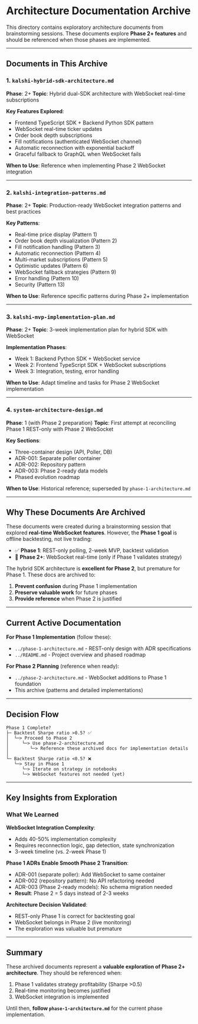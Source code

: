 # Architecture Documentation Archive

This directory contains exploratory architecture documents from brainstorming sessions. These documents explore **Phase 2+ features** and should be referenced when those phases are implemented.

---

## Documents in This Archive

### 1. `kalshi-hybrid-sdk-architecture.md`
**Phase**: 2+
**Topic**: Hybrid dual-SDK architecture with WebSocket real-time subscriptions

**Key Features Explored**:
- Frontend TypeScript SDK + Backend Python SDK pattern
- WebSocket real-time ticker updates
- Order book depth subscriptions
- Fill notifications (authenticated WebSocket channel)
- Automatic reconnection with exponential backoff
- Graceful fallback to GraphQL when WebSocket fails

**When to Use**: Reference when implementing Phase 2 WebSocket integration

---

### 2. `kalshi-integration-patterns.md`
**Phase**: 2+
**Topic**: Production-ready WebSocket integration patterns and best practices

**Key Patterns**:
- Real-time price display (Pattern 1)
- Order book depth visualization (Pattern 2)
- Fill notification handling (Pattern 3)
- Automatic reconnection (Pattern 4)
- Multi-market subscriptions (Pattern 5)
- Optimistic updates (Pattern 6)
- WebSocket fallback strategies (Pattern 9)
- Error handling (Pattern 10)
- Security (Pattern 13)

**When to Use**: Reference specific patterns during Phase 2+ implementation

---

### 3. `kalshi-mvp-implementation-plan.md`
**Phase**: 2+
**Topic**: 3-week implementation plan for hybrid SDK with WebSocket

**Implementation Phases**:
- Week 1: Backend Python SDK + WebSocket service
- Week 2: Frontend TypeScript SDK + WebSocket subscriptions
- Week 3: Integration, testing, error handling

**When to Use**: Adapt timeline and tasks for Phase 2 WebSocket implementation

---

### 4. `system-architecture-design.md`
**Phase**: 1 (with Phase 2 preparation)
**Topic**: First attempt at reconciling Phase 1 REST-only with Phase 2 WebSocket

**Key Sections**:
- Three-container design (API, Poller, DB)
- ADR-001: Separate poller container
- ADR-002: Repository pattern
- ADR-003: Phase 2-ready data models
- Phased evolution roadmap

**When to Use**: Historical reference; superseded by `phase-1-architecture.md`

---

## Why These Documents Are Archived

These documents were created during a brainstorming session that explored **real-time WebSocket features**. However, the **Phase 1 goal** is offline backtesting, not live trading:

- ✅ **Phase 1**: REST-only polling, 2-week MVP, backtest validation
- 🔮 **Phase 2+**: WebSocket real-time (only if Phase 1 validates strategy)

The hybrid SDK architecture is **excellent for Phase 2**, but premature for Phase 1. These docs are archived to:

1. **Prevent confusion** during Phase 1 implementation
2. **Preserve valuable work** for future phases
3. **Provide reference** when Phase 2 is justified

---

## Current Active Documentation

**For Phase 1 Implementation** (follow these):
- `../phase-1-architecture.md` - REST-only design with ADR specifications
- `../README.md` - Project overview and phased roadmap

**For Phase 2 Planning** (reference when ready):
- `../phase-2-architecture.md` - WebSocket additions to Phase 1 foundation
- This archive (patterns and detailed implementations)

---

## Decision Flow

```
Phase 1 Complete?
├─ Backtest Sharpe ratio >0.5? ✅
│  └─> Proceed to Phase 2
│     └─> Use phase-2-architecture.md
│        └─> Reference these archived docs for implementation details
│
└─ Backtest Sharpe ratio <0.5? ❌
   └─> Stay in Phase 1
      └─> Iterate on strategy in notebooks
      └─> WebSocket features not needed (yet)
```

---

## Key Insights from Exploration

### What We Learned

**WebSocket Integration Complexity**:
- Adds 40-50% implementation complexity
- Requires reconnection logic, gap detection, state synchronization
- 3-week timeline (vs. 2-week Phase 1)

**Phase 1 ADRs Enable Smooth Phase 2 Transition**:
- ADR-001 (separate poller): Add WebSocket to same container
- ADR-002 (repository pattern): No API refactoring needed
- ADR-003 (Phase 2-ready models): No schema migration needed
- **Result**: Phase 2 = 5 days instead of 2-3 weeks

**Architecture Decision Validated**:
- REST-only Phase 1 is correct for backtesting goal
- WebSocket belongs in Phase 2 (live monitoring)
- The exploration was valuable but premature

---

## Summary

These archived documents represent a **valuable exploration of Phase 2+ architecture**. They should be referenced when:

1. Phase 1 validates strategy profitability (Sharpe >0.5)
2. Real-time monitoring becomes justified
3. WebSocket integration is implemented

Until then, **follow `phase-1-architecture.md`** for the current phase implementation.
